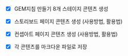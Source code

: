 - [x] GEM지침 만들기 8개 스테이지 콘텐츠 생성
- [x] 스토리보드 페이지 콘텐츠 생성 (사용방법, 활용법)
- [x] 컨셉아트 페이지 콘텐츠 생성 (사용방법, 활용법)
- [x] 각 콘텐츠를 마크다운 파일로 저장

